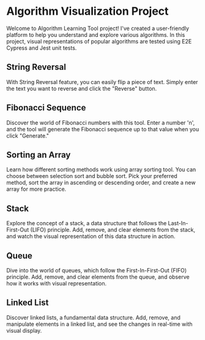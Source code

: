 # Algorithm Visualization Project

Welcome to Algorithm Learning Tool project! I've created a user-friendly platform to help you understand and explore various algorithms.
In this project, visual representations of popular algorithms are tested using E2E Cypress and Jest unit tests.

## String Reversal

With String Reversal feature, you can easily flip a piece of text. Simply enter the text you want to reverse and click the "Reverse" button.

## Fibonacci Sequence

Discover the world of Fibonacci numbers with this tool. Enter a number 'n', and the tool will generate the Fibonacci sequence up to that value when you click "Generate."

## Sorting an Array

Learn how different sorting methods work using array sorting tool. You can choose between selection sort and bubble sort. Pick your preferred method, sort the array in ascending or descending order, and create a new array for more practice.

## Stack

Explore the concept of a stack, a data structure that follows the Last-In-First-Out (LIFO) principle. Add, remove, and clear elements from the stack, and watch the visual representation of this data structure in action.

## Queue

Dive into the world of queues, which follow the First-In-First-Out (FIFO) principle. Add, remove, and clear elements from the queue, and observe how it works with visual representation.

## Linked List

Discover linked lists, a fundamental data structure. Add, remove, and manipulate elements in a linked list, and see the changes in real-time with visual display.


